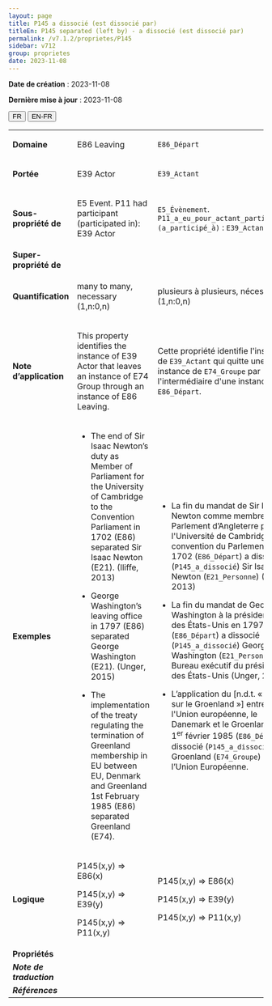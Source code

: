 ```yaml
---
layout: page
title: P145 a dissocié (est dissocié par)
titleEn: P145 separated (left by) - a dissocié (est dissocié par)
permalink: /v7.1.2/proprietes/P145
sidebar: v712
group: proprietes
date: 2023-11-08
---
```


**Date de création** : 2023-11-08

**Dernière mise à jour** : 2023-11-08

<div class="lang-buttons">
 <button id="fr" class="activate">FR</button>
 <button id="en-fr">EN-FR</button>
</div>

<table>
<tbody>
<tr>
<td><strong>Domaine</strong></td>
<td class="en">
<p>E86 Leaving</p>
</td>
<td>
<p><code class="language-plaintext highlighter-rouge">E86_Départ</code></p>
</td>
</tr>
<tr>
<td><strong>Portée</strong></td>
<td class="en">
<p>E39 Actor</p>
</td>
<td>
<p><code class="language-plaintext highlighter-rouge">E39_Actant</code></p>
</td>
</tr>
<tr>
<td><strong>Sous-propriété de</strong></td>
<td class="en">
<p>E5 Event. P11 had participant (participated in): E39 Actor</p>
</td>
<td>
<p><code class="language-plaintext highlighter-rouge">E5_Évènement</code>. <code class="language-plaintext highlighter-rouge">P11_a_eu_pour_actant_participant (a_participé_à)</code> : <code class="language-plaintext highlighter-rouge">E39_Actant</code></p>
</td>
</tr>
<tr>
<td><strong>Super-propriété de</strong></td>
<td class="en">
</td>
<td>
</td>
</tr>
<tr>
<td><strong>Quantification</strong></td>
<td class="en">
<p>many to many, necessary (1,n:0,n)</p>
</td>
<td>
<p>plusieurs à plusieurs, nécessaire (1,n:0,n)</p>
</td>
</tr>
<tr>
<td><strong>Note d’application</strong></td>
<td class="en">
<p>This property identifies the instance of E39 Actor that leaves an instance of E74 Group through an instance of E86 Leaving.</p>
</td>
<td>
<p>Cette propriété identifie l'instance de <code class="language-plaintext highlighter-rouge">E39_Actant</code> qui quitte une instance de <code class="language-plaintext highlighter-rouge">E74_Groupe</code> par l'intermédiaire d'une instance de <code class="language-plaintext highlighter-rouge">E86_Départ</code>.</p>
</td>
</tr>
<tr>
<td><strong>Exemples</strong></td>
<td class="en">
<ul>
<li><p>The end of Sir Isaac Newton’s duty as Member of Parliament for the University of Cambridge to the Convention Parliament in 1702 (E86) separated Sir Isaac Newton (E21). (Iliffe, 2013)</p>
</li>
<li><p>George Washington’s leaving office in 1797 (E86) separated George Washington (E21). (Unger, 2015)</p>
</li>
<li><p>The implementation of the treaty regulating the termination of Greenland membership in EU between EU, Denmark and Greenland 1st February 1985 (E86) separated Greenland (E74).</p>
</li>
</ul>
</td>
<td>
<ul>
<li><p>La fin du mandat de Sir Isaac Newton comme membre du Parlement d’Angleterre pour l'Université de Cambridge à la convention du Parlement en 1702 (<code class="language-plaintext highlighter-rouge">E86_Départ</code>) a dissocié (<code class="language-plaintext highlighter-rouge">P145_a_dissocié</code>) Sir Isaac Newton (<code class="language-plaintext highlighter-rouge">E21_Personne</code>) (Iliffe, 2013)</p>
</li>
<li><p>La fin du mandat de George Washington à la présidence des États-Unis en 1797 (<code class="language-plaintext highlighter-rouge">E86_Départ</code>) a dissocié (<code class="language-plaintext highlighter-rouge">P145_a_dissocié</code>) George Washington (<code class="language-plaintext highlighter-rouge">E21_Personne</code>) du Bureau exécutif du président des États-Unis (Unger, 2015)</p>
</li>
<li><p>L’application du [n.d.t. « Traité sur le Groenland »] entre l'Union européenne, le Danemark et le Groenland le 1<sup>er</sup> février 1985 (<code class="language-plaintext highlighter-rouge">E86_Départ</code>) a dissocié (<code class="language-plaintext highlighter-rouge">P145_a_dissocié</code>) le Groenland (<code class="language-plaintext highlighter-rouge">E74_Groupe</code>) de l’Union Européenne.</p>
</li>
</ul>
</td>
</tr>
<tr>
<td><strong>Logique</strong></td>
<td class="en">
<p>P145(x,y) ⇒ E86(x)</p>
<p>P145(x,y) ⇒ E39(y) </p>
<p>P145(x,y) ⇒ P11(x,y)<strong></strong></p>
</td>
<td>
<p>P145(x,y) ⇒ E86(x)</p>
<p>P145(x,y) ⇒ E39(y) </p>
<p>P145(x,y) ⇒ P11(x,y)</p>
</td>
</tr>
<tr>
<td><strong>Propriétés</strong></td>
<td class="en">
</td>
<td>
</td>
</tr>
<tr>
<td><strong><em>Note de traduction</em></strong></td>
<td colspan="2">
</td>
</tr>
<tr>
<td><strong><em>Références</em></strong></td>
<td colspan="2">
<p><em></em></p>
</td>
</tr>
</tbody>
</table>
